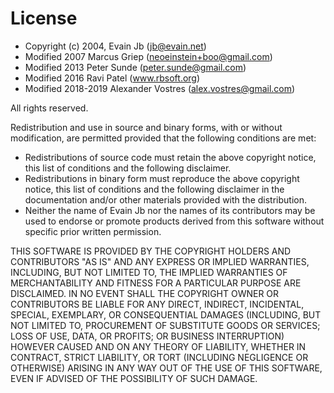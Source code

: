 License
=======
- Copyright (c) 2004, Evain Jb (jb@evain.net)
- Modified 2007 Marcus Griep (neoeinstein+boo@gmail.com)
- Modified 2013 Peter Sunde (peter.sunde@gmail.com)
- Modified 2016 Ravi Patel (www.rbsoft.org)
- Modified 2018-2019 Alexander Vostres (alex.vostres@gmail.com)

All rights reserved.

Redistribution and use in source and binary forms, with or without
modification, are permitted provided that the following conditions are met:

- Redistributions of source code must retain the above copyright
  notice, this list of conditions and the following disclaimer.
- Redistributions in binary form must reproduce the above copyright
 notice, this list of conditions and the following disclaimer in the
  documentation and/or other materials provided with the distribution.
- Neither the name of Evain Jb nor the names of its contributors may
  be used to endorse or promote products derived from this software
  without specific prior written permission.

THIS SOFTWARE IS PROVIDED BY THE COPYRIGHT HOLDERS AND CONTRIBUTORS "AS IS"
AND ANY EXPRESS OR IMPLIED WARRANTIES, INCLUDING, BUT NOT LIMITED TO, THE
IMPLIED WARRANTIES OF MERCHANTABILITY AND FITNESS FOR A PARTICULAR PURPOSE
ARE DISCLAIMED. IN NO EVENT SHALL THE COPYRIGHT OWNER OR CONTRIBUTORS BE
LIABLE FOR ANY DIRECT, INDIRECT, INCIDENTAL, SPECIAL, EXEMPLARY, OR
CONSEQUENTIAL DAMAGES (INCLUDING, BUT NOT LIMITED TO, PROCUREMENT OF
SUBSTITUTE GOODS OR SERVICES; LOSS OF USE, DATA, OR PROFITS; OR BUSINESS
INTERRUPTION) HOWEVER CAUSED AND ON ANY THEORY OF LIABILITY, WHETHER IN
CONTRACT, STRICT LIABILITY, OR TORT (INCLUDING NEGLIGENCE OR OTHERWISE)
ARISING IN ANY WAY OUT OF THE USE OF THIS SOFTWARE, EVEN IF ADVISED OF THE
POSSIBILITY OF SUCH DAMAGE.
